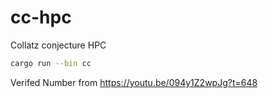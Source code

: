 # cc-hpc
Collatz conjecture HPC
```bash
cargo run --bin cc
```
Verifed Number from
https://youtu.be/094y1Z2wpJg?t=648
